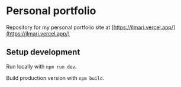 # Personal portfolio

Repository for my personal portfolio site at [https://ilmari.vercel.app/](https://ilmari.vercel.app/)

## Setup development

Run locally with  `npm run dev`.

Build production version with `npm build`.